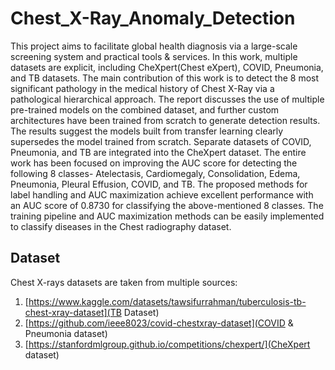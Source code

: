 # Chest_X-Ray_Anomaly_Detection

This project aims to facilitate global health diagnosis via a large-scale screening system and practical tools & services. In this work, multiple datasets are explicit, including CheXpert(Chest eXpert), COVID, Pneumonia, and TB datasets. The main contribution of this work is to detect the 8 most significant pathology in the medical history of Chest X-Ray via a pathological hierarchical approach. The report discusses the use of multiple pre-trained models on the combined dataset, and further custom architectures have been trained from scratch to generate detection results. The results suggest the models built from transfer learning clearly supersedes the model trained from scratch. Separate datasets of COVID, Pneumonia, and TB are integrated into the CheXpert dataset. The entire work has been focused on improving the AUC score for detecting the following 8 classes- Atelectasis, Cardiomegaly, Consolidation, Edema, Pneumonia, Pleural Effusion, COVID, and TB. The proposed methods for label handling and AUC maximization achieve excellent performance with an AUC score of 0.8730 for classifying the above-mentioned 8 classes. The training pipeline and AUC maximization methods can be easily implemented to classify diseases in the Chest radiography dataset.

## Dataset

Chest X-rays datasets are taken from multiple sources:

1. [https://www.kaggle.com/datasets/tawsifurrahman/tuberculosis-tb-chest-xray-dataset](TB Dataset)
2. [https://github.com/ieee8023/covid-chestxray-dataset](COVID & Pneumonia dataset)
3. [https://stanfordmlgroup.github.io/competitions/chexpert/](CheXpert dataset)
